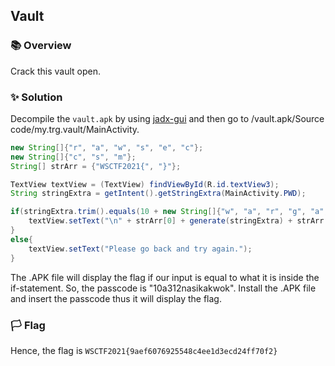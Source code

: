 ## Vault

### 📚 Overview

Crack this vault open.

### ✨ Solution

Decompile the `vault.apk` by using [jadx-gui](https://github.com/skylot/jadx) and then go to /vault.apk/Source code/my.trg.vault/MainActivity.

```java
new String[]{"r", "a", "w", "s", "e", "c"};
new String[]{"c", "s", "m"};
String[] strArr = {"WSCTF2021{", "}"};

TextView textView = (TextView) findViewById(R.id.textView3);
String stringExtra = getIntent().getStringExtra(MainActivity.PWD);

if(stringExtra.trim().equals(10 + new String[]{"w", "a", "r", "g", "a", "m", "e", "s", "m", "y"}[1] + "312nasikakwok")){
    textView.setText("\n" + strArr[0] + generate(stringExtra) + strArr[1]);
}
else{
    textView.setText("Please go back and try again.");
}
```

The .APK file will display the flag if our input is equal to what it is inside the if-statement. So, the passcode is "10a312nasikakwok".
Install the .APK file and insert the passcode thus it will display the flag.

### 🏳️ Flag

Hence, the flag is `WSCTF2021{9aef6076925548c4ee1d3ecd24ff70f2}`
